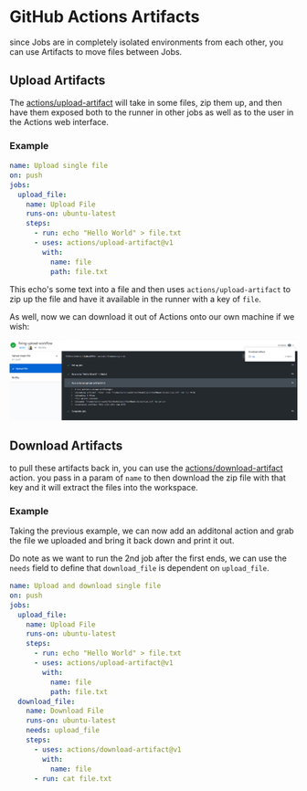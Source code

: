 # GitHub Actions Artifacts

since Jobs are in completely isolated environments from each other, you can use Artifacts to move files between Jobs.

## Upload Artifacts

The [actions/upload-artifact](https://github.com/actions/upload-artifact) will take in some files, zip them up, and then have them exposed both to the runner in other jobs as well as to the user in the Actions web interface.

### Example

```yaml title=upload.yml
name: Upload single file
on: push
jobs:
  upload_file:
    name: Upload File
    runs-on: ubuntu-latest
    steps:
      - run: echo "Hello World" > file.txt
      - uses: actions/upload-artifact@v1
        with:
          name: file
          path: file.txt
```

This echo's some text into a file and then uses `actions/upload-artifact` to zip up the file and have it available in the runner with a key of `file`.

As well, now we can download it out of Actions onto our own machine if we wish:

![artifact download in top right corner of GitHub Actions log interface](./img/artifacts.png)

## Download Artifacts

to pull these artifacts back in, you can use the [actions/download-artifact](https://github.com/actions/download-artifact) action. you pass in a param of `name` to then download the zip file with that key and it will extract the files into the workspace.

### Example

Taking the previous example, we can now add an additonal action and grab the file we uploaded and bring it back down and print it out.

Do note as we want to run the 2nd job after the first ends, we can use the `needs` field to define that `download_file` is dependent on `upload_file`.

```yaml title=up_and_down.yml
name: Upload and download single file
on: push
jobs:
  upload_file:
    name: Upload File
    runs-on: ubuntu-latest
    steps:
      - run: echo "Hello World" > file.txt
      - uses: actions/upload-artifact@v1
        with:
          name: file
          path: file.txt
  download_file:
    name: Download File
    runs-on: ubuntu-latest
    needs: upload_file
    steps:
      - uses: actions/download-artifact@v1
        with:
          name: file
      - run: cat file.txt
```
